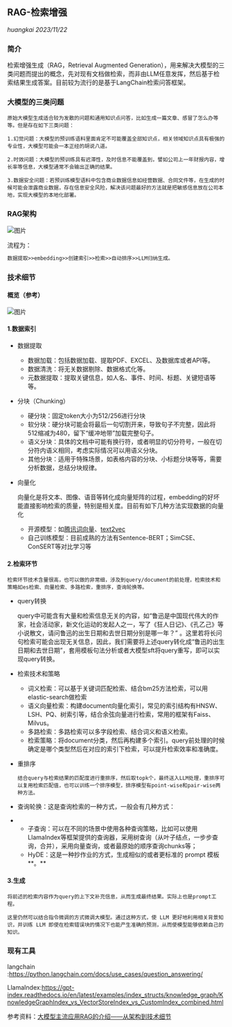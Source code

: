 ## RAG-检索增强

*huangkai 2023/11/22*

### 简介

检索增强生成（RAG，Retrieval Augmented Generation），用来解决大模型的三类问题而提出的概念，先对现有文档做检索，而非由LLM任意发挥，然后基于检索结果生成答案。目前较为流行的是基于LangChain检索问答框架。

### 大模型的三类问题

```
原始大模型生成适合较为发散的问题和通用知识点问答，比如生成一篇文章、感冒了怎么办等等。但是存在如下三类问题：
```

```
1.幻觉问题：大模型的预训练语料里面肯定不可能覆盖全部知识点，相关领域知识点具有极强的专业性，大模型可能会一本正经的胡说八道。
```

```
2.时效问题：大模型的预训练具有迟滞性，及时信息不能覆盖到，譬如公司上一年财报内容，增长率等信息，大模型通常不会输出正确的结果。
```

```
3.数据安全问题：若预训练模型语料中包含商业数据信息如经营数据、合同文件等，在生成的时候可能会泄露商业数据，存在信息安全风险，解决该问题最好的方法就是把敏感信息放在公司本地，实现大模型的本地化部署。
```

### RAG架构

![图片](https://mmbiz.qpic.cn/mmbiz_png/vDwtLC7WmgTaNqq28jYCO9njn7ibGhJtMZQecrp5p5iaXsOUCjBTDBf9BGoOKa37k57hl4YeaHhSrSJ6ZLcd54Ow/640?wx_fmt=png&wxfrom=5&wx_lazy=1&wx_co=1)

流程为：

```tex
数据提取>>embedding>>创建索引>>检索>>自动排序>>LLM归纳生成。
```

### 技术细节

#### 概览（参考）

![图片](https://mmbiz.qpic.cn/mmbiz_png/vDwtLC7WmgTaNqq28jYCO9njn7ibGhJtMegp8YnUOgagpibAxU7b7P5OqGy2w8nvWcRqWpiayZ8R6pybzUe9aOOlA/640?wx_fmt=png&wxfrom=5&wx_lazy=1&wx_co=1)

#### 1.数据索引

+ 数据提取

  * 数据加载：包括数据加载、提取PDF、EXCEL、及数据库或者API等。
  * 数据清洗：将无关数据剔除、数据格式化等。
  * 元数据提取：提取关键信息，如人名、事件、时间、标题、关键短语等等。
+ 分块（Chunking）

  + 硬分块：固定token大小为512/256进行分块
  + 软分块：硬分块可能会将最后一句切割开来，导致句子不完整，因此将512缩减为480，留下“缓冲地带”加载完整句子。
  + 语义分块：具体的文档中可能有换行符，或者明显的切分符号，一般在切分符内语义相同，考虑实际情况可以用语义分块。
  + 其他分块：适用于特殊场景，如表格内容的分块、小标题分块等等，需要分析数据，总结分块规律。
+ 向量化

  向量化是将文本、图像、语音等转化成向量矩阵的过程，embedding的好坏能直接影响检索的质量，特别是相关度。目前有如下几种方法实现数据的向量化

  * 开源模型：如[腾讯词向量](https://ai.tencent.com/ailab/nlp/en/download.html)、[text2vec](https://huggingface.co/shibing624/text2vec-base-chinese)
  * 自己训练模型：目前成熟的方法有Sentence-BERT；SimCSE、ConSERT等对比学习等

#### 2.检索环节

```
检索环节技术含量很高，也可以做的非常细，涉及到query/document的前处理，检索技术和策略如es检索、向量检索、多路检索，重排序，查询轮换等。
```

* query转换

  query中可能含有大量和检索信息无关的内容，如“鲁迅是中国现代伟大的作家，社会活动家，新文化运动的发起人之一，写了《狂人日记》、《孔乙己》等小说散文，请问鲁迅的出生日期和去世日期分别是哪一年？”  。这里若将长问句检索可能会出现无关信息，因此，我们需要将上述query转化成“鲁迅的出生日期和去世日期”，套用模板句法分析或者大模型sft将query重写，即可以实现query转换。
* 检索技术和策略

  * 词义检索：可以基于关键词匹配检索、结合bm25方法检索，可以用elastic-search做检索
  * 语义向量检索：构建document向量化索引，常见的索引结构有HNSW、LSH、PQ、树索引等，结合余弦向量进行检索，常用的框架有Faiss、Milvus。
  * 多路检索：多路检索可以多字段检索、结合词义和语义检索。
  * 检索策略：将document分类，然后再构建多个索引。query前处理的时候确定是哪个类型然后在对应的索引下检索，可以提升检索效率和准确度。
* 重排序

  ```
  结合query与检索结果的匹配度进行重排序，然后取topk个，最终送入LLM处理，重排序可以复用检索匹配值，也可以训练一个排序模型，排序模型有point-wise和pair-wise两种方法。
  ```
* 查询轮换：这是查询检索的一种方式，一般会有几种方式：
* - 子查询：可以在不同的场景中使用各种查询策略，比如可以使用LlamaIndex等框架提供的查询器，采用树查询（从叶子结点，一步步查询，合并），采用向量查询，或者最原始的顺序查询chunks等；
  - HyDE：这是一种抄作业的方式，生成相似的或者更标准的 prompt 模板**。**

#### 3.生成

```
将前述的检索内容作为query的上下文补充信息，从而生成最终结果。实际上也是prompt工程。
```

```
这里仍然可以结合指令微调的方式微调大模型。通过这种方式，使 LLM 更好地利用相关背景知识，并训练 LLM 即使在检索错误块的情况下也能产生准确的预测，从而使模型能够依赖自己的知识。
```

### 现有工具

langchain  :https://python.langchain.com/docs/use_cases/question_answering/

LlamaIndex:https://gpt-index.readthedocs.io/en/latest/examples/index_structs/knowledge_graph/KnowledgeGraphIndex_vs_VectorStoreIndex_vs_CustomIndex_combined.html

参考资料：[大模型主流应用RAG的介绍——从架构到技术细节](https://link.zhihu.com/?target=https%3A//mp.weixin.qq.com/s/FqyaTK2Mb4VJolK81P5_1g)
